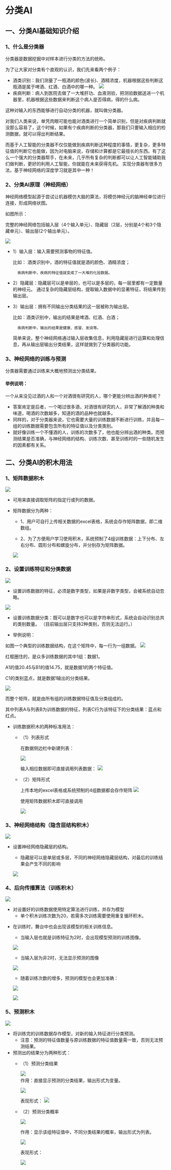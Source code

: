 # 分类AI
## 一、分类AI基础知识介绍
### 1、什么是分类器
分类器是数据挖掘中对样本进行分类的方法的统称。

为了让大家对分类有个直观的认识，我们先来看两个例子：
* 酒类识别：我们测量了一瓶酒的颜色(波长)、酒精浓度，机器根据这些判断这瓶酒是属于啤酒、红酒、白酒中的哪一种。
  ![](./ji-mu-shi-yan-shi/1.png)
* 疾病判断：病人到医院去做了一大堆肝功、血液测验，把测验数据送进一个机器里，机器根据这些数据来判断这个病人是否得病，得的什么病。

 这种对输入的东西能够进行自动分类的机器，就叫做分类器。

   对我们人类来说，单凭肉眼可能也能对酒类进行一个简单识别，但是对疾病判断就没那么容易了，这个时候，如果有个疾病判断的分类器，那我们只要输入相应的检测数据，就可以得出判断结果。

  而基于人工智能的分类器不仅仅能做到疾病判断这种程度的事情，更复杂，更多特征值的判断它也能做，因为对电脑来说，存储和计算都是它最擅长的东西。有了这么一个强大的分类器帮手，在未来，几乎所有复杂的判断都可以让人工智能辅助我们做判断，更好的利用人工智能，你就能在未来获得先机。
    实现分类器有很多方法，基于神经网络的深度学习就是其中一种！
### 2、分类AI原理（神经网络）
   神经网络模型起源于尝试让机器模仿大脑的算法，将模仿神经元的脑神经单位进行连接，形成网络状图。

   如图所示：

   完整的神经网络包括输入层（4个输入单元）、隐藏层（2层，分别是4个和3个隐藏单元）、输出层(2个输出单元）。

   ![](./ji-mu-shi-yan-shi/5.png)


* 1）输入层：输入需要预测事物的特征值。

    比如：
        酒类识别中，酒的特征值就是酒的颜色、酒精浓度；

        疾病判断中，疾病的特征值就变成了一大堆的化验数据。

* 2）隐藏层：隐藏层可以是单层的，也可以是多层的，每一层里都有一定数量的神经元。
         通过复杂的隐藏层结构，提取输入数据中的显著特征，将结果传到输出层。

* 3）输出层：拥有不同输出分类结果的这一层被称为输出层。

   比如：酒类识别中，输出的结果是啤酒、红酒、白酒；

        疾病判断中，输出的结果是健康、感冒、发烧等。
   简单来说，整个神经网络通过输入层收集信息，利用隐藏层进行运算和处理信息，再从输出层输出分类结果，这样就做到了分类器的功能。

### 3、神经网络的训练与预测
分类器需要通过训练来大概地预测出分类结果。

####  举例说明：
  一个从来没见过酒的人和一个对酒很有研究的人，哪个更能分辨出酒的种类呢？

* 答案肯定是后者，一个喝过很多酒，对酒很有研究的人，非常了解酒的种类和味道，喝酒的次数越多，知道的酒的品种也就越多。
* 同样的，对于分类器来说，它也需要大量的训练数据不断进行训练，并且每一组的训练数据需要包含所有的特征值以及分类类别。
* 就好像训练一个不懂酒的人，训练的次数多了，他也能分辨出酒的种类。而预测结果是否准确，与神经网络的结构、训练次数、甚至训练时的一些随机发生的因素都有关系。

## 二、分类AI的积木用法
### 1、矩阵数据积木
![](./ji-mu-shi-yan-shi/6.png)
* 可用来直接调取矩阵的指定行或列的数据。
* 矩阵数据分为两种：

     - 1、用户可自行上传相关数据的excel表格，系统会存作矩阵数据，即二维数组。

    - 2、为了方便用户学习使用积木，系统预制了4组训练数据：上下分布、左右分布、圆形分布和螺旋分布，并分别存为矩阵数据。

    ![](./ji-mu-shi-yan-shi/6.1.png)

### 2、设置训练特征和分类数据
![](./ji-mu-shi-yan-shi/7.png)

* 设置训练数据的特征，必须是数字类型，如果是非数字类型，会被系统自动忽略。

![](./ji-mu-shi-yan-shi/8.png)

* 设置训练数据分类：既可以是数字也可以是字符串形式，系统会自动识别总共的类别数量。
  （目前输出层只支持2种类别，否则无法运行。）

* 举例说明：

如图一个典型的训练数据结构，在这个矩阵中，每一行为一组数据。
![](./ji-mu-shi-yan-shi/9.1.png)

红框圈住的，是众多训练数据的其中1组：数据1。

A1的值20.45与B1的值14.75，就是数据1的两个特征值。

C1的类别蓝点，就是数据1输出的分类结果。

![](./ji-mu-shi-yan-shi/9.2.png)

而整个矩阵，就是由所有组的训练数据特征值及分类组成的。

其中列表A与列表B为训练数据的特征，列表C行为该特征下的分类结果：蓝点和红点。

* 训练数据积木的两种标准用法：

  - （1）列表形式

     在数据侧边栏中新建列表：

     ![](./ji-mu-shi-yan-shi/9.4.png)

    输入相应数据即可直接调用列表数据：
      ![](./ji-mu-shi-yan-shi/9.3.png)

  - （2）矩阵形式

    上传本地的excel表格或系统预制的4组数据都会存作矩阵
     ![](./ji-mu-shi-yan-shi/9.5.png)

     使用矩阵数据积木即可直接调用

    ![](./ji-mu-shi-yan-shi/9.6.png)
### 3、神经网络结构（隐含层结构积木）
 ![](./ji-mu-shi-yan-shi/9.png)
 * 设置神经网络隐藏层的结构。
   - 隐藏层可以是单层或多层，不同的神经网络隐藏层结构，对最后的训练结果会产生不同的影响

    ![](./ji-mu-shi-yan-shi/9.7.png)

### 4、后向传播算法（训练积木）
 ![](./ji-mu-shi-yan-shi/10.png)
 * 对设置好的训练数据使用特定算法进行训练，并存为模型
   - 单个积木训练次数为20，若需多次训练需要使用重复循环积木。
- 在训练时，舞台中也会出现该模型的相关训练信息。
   - 当输入层也就是训练特征为2时，会出现模型预测的训练图像。

   ![](./ji-mu-shi-yan-shi/16.png)

   - 当输入层为非2时，无法显示预测的图像

   ![](./ji-mu-shi-yan-shi/16.1.png)

   - 随着训练次数的增多，预测的模型也会更加准确：

   ![](./ji-mu-shi-yan-shi/训练过程.gif)

   ![](./ji-mu-shi-yan-shi/17.png)

### 5、预测积木
![](./ji-mu-shi-yan-shi/11.png)
* 将训练完的训练数据存作模型，对新的输入特征进行分类预测。
  - 注意：预测的特征值数量与原训练数据的特征值数量需一致，否则无法预测结果。
* 预测出的结果分为两种形式：
  - （1）预测分类结果

    ![](./ji-mu-shi-yan-shi/12.png) 
    ​            
     作用：直接显示预测的分类结果，输出形式为变量。

     ![](./ji-mu-shi-yan-shi/14.png) 

     表现形式：
     ![](./ji-mu-shi-yan-shi/18.png) 

   - （2）预测分类概率

     ![](./ji-mu-shi-yan-shi/13.png) 

     作用：显示该组特征值中，不同分类结果的概率，输出形式为列表。

     ![](./ji-mu-shi-yan-shi/15.png) 

     表现形式：

     ![](./ji-mu-shi-yan-shi/19.png) 
